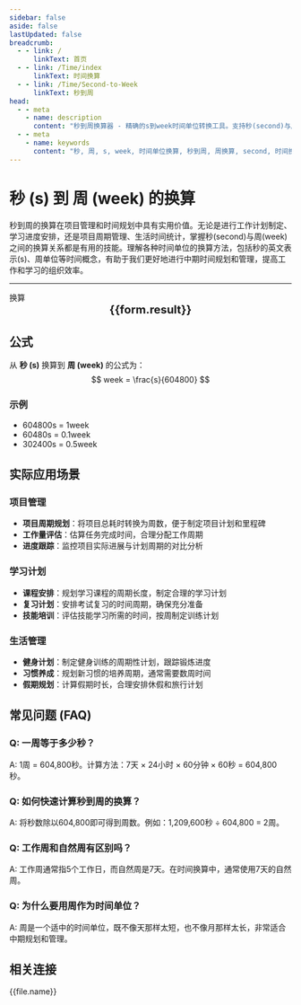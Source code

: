 ```yaml
---
sidebar: false
aside: false
lastUpdated: false
breadcrumb:
  - - link: /
      linkText: 首页
  - - link: /Time/index
      linkText: 时间换算
  - - link: /Time/Second-to-Week
      linkText: 秒到周
head:
  - - meta
    - name: description
      content: "秒到周换算器 - 精确的s到week时间单位转换工具。支持秒(second)与周(week)之间的快速换算，适用于项目管理、工作计划、学习安排等场景。提供详细的换算公式、实际应用场景和常见问题解答。"
  - - meta
    - name: keywords
      content: "秒, 周, s, week, 时间单位换算, 秒到周, 周换算, second, 时间换算器, 分秒换算, 秒单位换算, 秒转换, s是什么单位, 小时单位, 秒的换算, 时间秒, 秒换算小时, 时间转化, 一秒, 秒的定义, 秒单位, 秒换算, 分秒符号, 一周多少秒, 周时间计算, 秒的英文, 时间秒, 时间单位, 时间换算, 周单位, 一周等于多少秒"
---
```

# 秒 (s) 到 周 (week) 的换算

秒到周的换算在项目管理和时间规划中具有实用价值。无论是进行工作计划制定、学习进度安排，还是项目周期管理、生活时间统计，掌握秒(second)与周(week)之间的换算关系都是有用的技能。理解各种时间单位的换算方法，包括秒的英文表示(s)、周单位等时间概念，有助于我们更好地进行中期时间规划和管理，提高工作和学习的组织效率。

---
<script setup>
import { onMounted, reactive, inject, ref } from 'vue'
import { NButton,NForm ,NFormItem,NInput,NInputNumber,NSelect,NCard,useMessage,NGrid ,NGi  } from 'naive-ui'
import { defineClientComponent } from 'vitepress'
import { Time } from '../files';

const convert = inject('convert')
const seoKey = ['分秒换算','秒单位换算','秒转换','s是什么单位','小时单位','秒的换算','时间 秒','秒换算小时','时间转化','一秒','秒的定义','秒单位','秒换算','分秒符号','一周多少秒','周时间计算','秒的英文','时间秒','时间单位','时间换算','周单位','一周等于多少秒']
const form = reactive({
  number: null,
  result: '',
  title: '秒到周换算器'
})

const convertHandler = () => {
  if (form.number !== null && !isNaN(form.number)) {
    const convertedValue = parseFloat(form.number) / 604800
    form.result = `${form.number}s = ${convertedValue.toFixed(6)}week`
  } else {
    form.result = '请输入有效的数值。'
  }
}
</script>

<n-card :title="form.title" size="small" :bordered="false" style="margin-bottom: 16px">
  <n-form size="large" :model="form">
    <n-form-item label="秒 (s)">
      <n-input-number v-model:value="form.number" placeholder="输入秒" style="width: 100%" />
    </n-form-item>
    <n-form-item>
      <n-button type="info" @click="convertHandler" block>换算</n-button>
    </n-form-item>
  </n-form>
  <template #footer>
    <div style="font-size: 12px; color: #666; text-align: center;">
      <span v-for="(keyword, index) in seoKey" :key="index">
        {{ keyword }}<span v-if="index < seoKey.length - 1"> | </span>
      </span>
    </div>
  </template>
</n-card>

<n-card  embedded :bordered="false" hoverable>
  <div  style="text-align:center;font-size:20px;">
    <strong>{{form.result}}</strong>
  </div>
</n-card>

## 公式

从 **秒 (s)** 换算到 **周 (week)** 的公式为：
$$ week = \frac{s}{604800} $$

### 示例
- 604800s = 1week
- 60480s = 0.1week
- 302400s = 0.5week

## 实际应用场景

### 项目管理
- **项目周期规划**：将项目总耗时转换为周数，便于制定项目计划和里程碑
- **工作量评估**：估算任务完成时间，合理分配工作周期
- **进度跟踪**：监控项目实际进展与计划周期的对比分析

### 学习计划
- **课程安排**：规划学习课程的周期长度，制定合理的学习计划
- **复习计划**：安排考试复习的时间周期，确保充分准备
- **技能培训**：评估技能学习所需的时间，按周制定训练计划

### 生活管理
- **健身计划**：制定健身训练的周期性计划，跟踪锻炼进度
- **习惯养成**：规划新习惯的培养周期，通常需要数周时间
- **假期规划**：计算假期时长，合理安排休假和旅行计划

## 常见问题 (FAQ)

### Q: 一周等于多少秒？
A: 1周 = 604,800秒。计算方法：7天 × 24小时 × 60分钟 × 60秒 = 604,800秒。

### Q: 如何快速计算秒到周的换算？
A: 将秒数除以604,800即可得到周数。例如：1,209,600秒 ÷ 604,800 = 2周。

### Q: 工作周和自然周有区别吗？
A: 工作周通常指5个工作日，而自然周是7天。在时间换算中，通常使用7天的自然周。

### Q: 为什么要用周作为时间单位？
A: 周是一个适中的时间单位，既不像天那样太短，也不像月那样太长，非常适合中期规划和管理。
## 相关连接
<n-grid x-gap="12" :cols="2">
  <n-gi v-for="(file, index) in Time" :key="index">
    <n-button
      text
      tag="a"
      :href="file.path"
      type="info"
    >
      {{file.name}}
    </n-button>
  </n-gi>
</n-grid>
